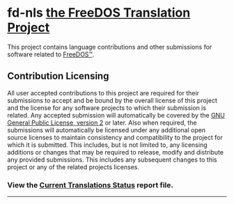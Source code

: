 # fd-nls [the FreeDOS Translation Project](https://shidel.github.io/fd-nls)

This project contains language contributions and other submissions 
for software related to [FreeDOS&trade;](https://www.freedos.org).

## Contribution Licensing

All user accepted contributions to this project are required for their
submissions to accept and be bound by the overall license of this project and
the license for any software projects to which their submission is related.
Any accepted submission will automatically be covered by the [GNU General
Public License, version 2](https://opensource.org/licenses/GPL-2.0) or later. 
Also when required, the submissions will automatically be licensed under any 
additional open source licenses to maintain consistency and compatibility 
to the project for which it is submitted. This includes, but is not limited 
to, any licensing additions or changes that may be required to release, modify
and distribute any provided submissions. This includes any subsequent changes 
to this project or any of the related projects licenses.

### View the [Current Translations Status](https://shidel.github.io/fd-nls/report.html) report file.
<hr>
<!-- Additional Help and other text -->
